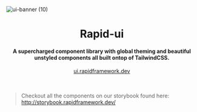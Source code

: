 ![ui-banner (10)](https://github.com/Cincinnati-Ventures/rapid/assets/68653294/64d8bf27-de63-4071-af74-a58d6e5842cf)

<h1 align='center'>Rapid-ui</h1>
<h4 align='center'>A supercharged component library with global theming and beautiful unstyled components all built ontop of TailwindCSS.</h4>
<div align='center'>
<a href='https://ui.rapidframework.dev' target='_blank'>ui.rapidframework.dev</a>
</div>

<br />
<br />

> Checkout all the components on our storybook found here: http://storybook.rapidframework.dev/
